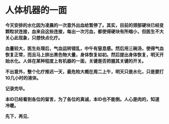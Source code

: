 人体机器的一面
====

			

**今天安排的水化因为凌晨的一次意外出血给暂停了。其实，目前的颈部硬块已经变颗粒状连接，血来自这些连接，每出一次污血，都使得硬块有所缩小，但医生不大关心此现象，只想快点化疗。**

**血量较大，医生处理后，气血运转错乱，中午有窒息感。然后用三碗汤，使得气血恢复正常，而且马上排出黑色物大量，身体恢复如初。然后提出身体恢复，明天开始水化。人体在某种程度上有机器的一面，关键是否把握其关键的开关。**

**不出意外，整个化疗推迟一天，最危险大概在周二上午，明天只是水化，只是要打10几小时的液体。**

**记录完毕。**

**本ID已经看到各位的留言，为了各位的真诚，本ID也不能倒。人心是肉的，知道冷暖。**

**先下，再见**。 
